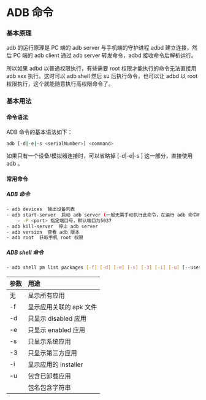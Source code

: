 # ADB 命令

### 基本原理

adb 的运行原理是 PC 端的 adb server 与手机端的守护进程 adbd 建立连接，然后 PC 端的 adb client 通过 adb server 转发命令，adbd 接收命令后解析运行。

所以如果 adbd 以普通权限执行，有些需要 root 权限才能执行的命令无法直接用 adb xxx 执行。这时可以 adb shell 然后 su 后执行命令，也可以让 adbd 以 root 权限执行，这个就能随意执行高权限命令了。
### 基本用法
#### 命令语法
ADB 命令的基本语法如下：
```sh
adb [-d|-e|-s <serialNumber>] <command>
```
如果只有一个设备/模拟器连接时，可以省略掉 [-d|-e|-s <serialNumber>] 这一部分，直接使用 adb <command>。

#### 常用命令
##### ADB 命令
```sh
- adb devices  输出设备列表
- adb start-server  启动 adb server (一般无需手动执行此命令，在运行 adb 命令时若发现 adb server 没有启动会自动调起)
    - -P <port> 指定端口号，默认端口为5037
- adb kill-server  停止 adb server
- adb version  查看 adb 版本
- adb root  获取手机 root 权限
```
##### ADB shell 命令
```sh
- adb shell pm list packages [-f] [-d] [-e] [-s] [-3] [-i] [-u] [--user USER_ID][FILTER]
```
| 参数       | 用途              |
| -------- | :-------------- |
| 无        | 显示所有应用          |
| -f       | 显示应用关联的 apk 文件  |
| -d       | 只显示 disabled 应用 |
| -e       | 只显示 enabled 应用  |
| -s       | 只显示系统应用         |
| -3       | 只显示第三方应用        |
| -i       | 显示应用的 installer |
| -u       | 包含已卸载应用         |
| <FILTER> | 包名包含<FILTER>字符串 |

